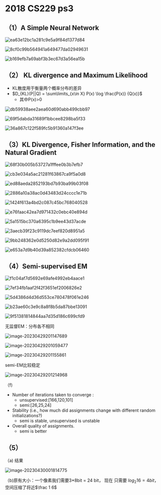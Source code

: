 # 2018 CS229 ps3

## （1）A Simple Neural Network

![ea63e12bc1a281c9e5a9f84d1377d84](http://typora-yy.oss-cn-hangzhou.aliyuncs.com/img/ea63e12bc1a281c9e5a9f84d1377d84.jpg)

![8cf0c99b564941a649477da02949631](http://typora-yy.oss-cn-hangzhou.aliyuncs.com/img/8cf0c99b564941a649477da02949631.jpg)

![b169efb7a69abf3b3ec67d3a56ea15b](http://typora-yy.oss-cn-hangzhou.aliyuncs.com/img/b169efb7a69abf3b3ec67d3a56ea15b.jpg)



## （2） KL divergence and Maximum Likelihood

- KL散度用于衡量两个概率分布的差异
- $D_{KL}(P||Q) = \sum\limits_{x\in X} P(x) \log \frac{P(x)} {Q(x)}$
  - 其中P(x)>0

![db59938aee2aea60d690abb499cbb97](http://typora-yy.oss-cn-hangzhou.aliyuncs.com/img/db59938aee2aea60d690abb499cbb97.jpg)

![69f5dabda31689f1bbcee8298ba5f33](http://typora-yy.oss-cn-hangzhou.aliyuncs.com/img/69f5dabda31689f1bbcee8298ba5f33.jpg)

![36a867c122f589fc5b91360a147f3ee](http://typora-yy.oss-cn-hangzhou.aliyuncs.com/img/36a867c122f589fc5b91360a147f3ee.jpg)



## （3）KL Divergence, Fisher Information, and the Natural Gradient

![68f30b005b53727a1fffee0b3b7efb7](http://typora-yy.oss-cn-hangzhou.aliyuncs.com/img/68f30b005b53727a1fffee0b3b7efb7.jpg)

![cb3e034a5ac21281f63867ca9f5a0d8](http://typora-yy.oss-cn-hangzhou.aliyuncs.com/img/cb3e034a5ac21281f63867ca9f5a0d8.jpg)

![ed88aeda2852193bd7b93ba99b03f08](http://typora-yy.oss-cn-hangzhou.aliyuncs.com/img/ed88aeda2852193bd7b93ba99b03f08.jpg)

![2886a10a38ac0d43483d24cccc1e71b](http://typora-yy.oss-cn-hangzhou.aliyuncs.com/img/2886a10a38ac0d43483d24cccc1e71b.jpg)

![1424f613a4bd2c087c45bc768040528](http://typora-yy.oss-cn-hangzhou.aliyuncs.com/img/1424f613a4bd2c087c45bc768040528.jpg)

![e76faac42ea7d971432c0ebc40e894d](http://typora-yy.oss-cn-hangzhou.aliyuncs.com/img/e76faac42ea7d971432c0ebc40e894d.jpg)

![5a1515bc370a6395c1b9ee43d37acde](http://typora-yy.oss-cn-hangzhou.aliyuncs.com/img/5a1515bc370a6395c1b9ee43d37acde.jpg)

![3aecb39f23c9119dc7eef820d8951a5](http://typora-yy.oss-cn-hangzhou.aliyuncs.com/img/3aecb39f23c9119dc7eef820d8951a5.jpg)

![9bb248362e0d5250d82e9a2dd095f91](http://typora-yy.oss-cn-hangzhou.aliyuncs.com/img/9bb248362e0d5250d82e9a2dd095f91.jpg)

![e653a7d9b40d39a852382cfdcb06460](http://typora-yy.oss-cn-hangzhou.aliyuncs.com/img/e653a7d9b40d39a852382cfdcb06460.jpg)

## （4）Semi-supervised EM

![f1c04af7d5692e69afe4992eb4aace1](http://typora-yy.oss-cn-hangzhou.aliyuncs.com/img/f1c04af7d5692e69afe4992eb4aace1.jpg)

![7ef34fb1aaf2f42f3651ef2006826e2](http://typora-yy.oss-cn-hangzhou.aliyuncs.com/img/7ef34fb1aaf2f42f3651ef2006826e2.jpg)

![5d4386d4d36d553ce780478f061e246](http://typora-yy.oss-cn-hangzhou.aliyuncs.com/img/5d4386d4d36d553ce780478f061e246.jpg)

![b23ae60c3e9c8a8f8b5da87bbe13091](http://typora-yy.oss-cn-hangzhou.aliyuncs.com/img/b23ae60c3e9c8a8f8b5da87bbe13091.jpg)

![9f51381814844aa7d35d186c699cfd9](http://typora-yy.oss-cn-hangzhou.aliyuncs.com/img/9f51381814844aa7d35d186c699cfd9.jpg)

无监督EM：分布各不相同

![image-20230429201147689](http://typora-yy.oss-cn-hangzhou.aliyuncs.com/img/image-20230429201147689.png)

![image-20230429201059477](http://typora-yy.oss-cn-hangzhou.aliyuncs.com/img/image-20230429201059477.png)

![image-20230429201155861](http://typora-yy.oss-cn-hangzhou.aliyuncs.com/img/image-20230429201155861.png)

semi-EM比较稳定

![image-20230429201214968](http://typora-yy.oss-cn-hangzhou.aliyuncs.com/img/image-20230429201214968.png)

（f)

- Number of iterations taken to converge :
  - unsupervised:[166,120,101]
  - semi:[26,25,24]
- Stability (i.e., how much did assignments change with different random initializations?)
  - semi is stable, unsupervised is unstable
- Overall quality of assignments.
  - semi is better





## （5）

（a) 结果

![image-20230430001814775](http://typora-yy.oss-cn-hangzhou.aliyuncs.com/img/image-20230430001814775.png)



（b)原有大小：一个像素我们需要3*8bit = 24 bit， 现在 只需要 $log_2 16 =4bit$，空间压缩了将近$\frac 1 6$